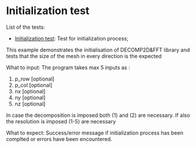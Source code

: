 # Initialization test

List of the tests:
- [Initialization test](init_test.f90): Test for initialization process; 

This example demonstrates the initialisation of DECOMP2D&FFT library and tests 
that the size of the mesh in every direction is the expected


What to input: The program takes max 5 inputs as : 

1. p_row [optional]
1. p_col [optional] 
1. nx    [optional]
1. ny    [optional]
1. nz    [optional]

In case the decomposition is imposed both (1) and (2) are necessary. 
If also the resolution is imposed (1-5) are necessary

What to expect: Success/error message if initialization process has been complted or 
                errors have been encountered.
